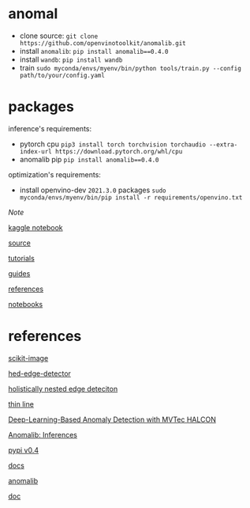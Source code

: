 # anomal
- clone source: `git clone https://github.com/openvinotoolkit/anomalib.git`
- install `anomalib`: `pip install anomalib==0.4.0`
- install `wandb`: `pip install wandb`
- train `sudo myconda/envs/myenv/bin/python tools/train.py --config path/to/your/config.yaml`
# packages
inference's requirements:
- pytorch cpu `pip3 install torch torchvision torchaudio --extra-index-url https://download.pytorch.org/whl/cpu`
- anomalib pip `pip install anomalib==0.4.0`

optimization's requirements:
- install openvino-dev `2021.3.0` packages `sudo myconda/envs/myenv/bin/pip install -r requirements/openvino.txt`

*Note*

[kaggle notebook](https://www.kaggle.com/code/ipythonx/mvtec-ad-anomaly-detection-with-anomalib-library)

[source](https://github.com/openvinotoolkit/anomalib/tree/main/anomalib)

[tutorials](https://openvinotoolkit.github.io/anomalib/tutorials/index.html)

[guides](https://openvinotoolkit.github.io/anomalib/how_to_guides/index.html)

[references](https://openvinotoolkit.github.io/anomalib/reference_guide/index.html)

[notebooks](https://github.com/openvinotoolkit/anomalib/tree/main/notebooks)
# references

[scikit-image](https://scikit-image.org/docs/stable/auto_examples/applications/plot_morphology.html)

[hed-edge-detector](https://github.com/ashukid/hed-edge-detector)

[holistically nested edge deteciton](https://www.geeksforgeeks.org/holistically-nested-edge-detection-with-opencv-and-deep-learning/)

[thin line](https://answers.opencv.org/question/163561/looking-for-a-thinningskeletonizing-algorithm-with-opencv-in-python/)

[Deep-Learning-Based Anomaly Detection with MVTec HALCON](https://www.youtube.com/watch?v=NI6ITCGMhjI)

[Anomalib: Inferences](https://www.youtube.com/watch?v=9KvIS4XgRtg&t=2s)

[pypi v0.4](https://pypi.org/project/anomalib/0.4.0rc2/)

[docs](https://github.com/openvinotoolkit/anomalib/tree/main/docs)

[anomalib](https://github.com/openvinotoolkit/anomalib)

[doc](https://openvinotoolkit.github.io/anomalib/)